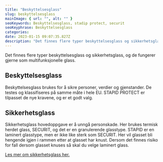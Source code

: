 ```yaml
---
title: "Beskyttelsesglass"
slug: beskyttelsesglass
mainImage: { url: "", alt: "" }
seoKeywords: Beskyttelsesglass, stadip protect, securit
seoKeyphrase: Beskyttelsesglass
categories: 
date: 2023-01-15 09:07:35.827Z 
description: "Det finnes flere typer beskyttelsesglass og sikkerhetsglass, og de fungerer gjerne som multifunksjonelle glass. Les mer her."
---
```


Det finnes flere typer beskyttelsesglass og sikkerhetsglass, og de fungerer gjerne som multifunksjonelle glass.

## Beskyttelsesglass

Beskyttelsesglass brukes for å sikre personer, verdier og gjenstander. De testes og klassifiseres på samme måte i hele EU. STAPID PROTECT er tilpasset de nye kravene, og er et godt valg.

## Sikkerhetsglass

Sikkerhetsglass hovedoppgave er å unngå personskade. Her brukes termisk herdet glass, SECURIT, og det er en granulerende glasstype. STAPID er en laminert glasstype, men er ikke like sterk som SECURIT. Her vil glasset bli hengende igjen i rammen etter at glasset har knust. Dersom det finnes risiko for fall dersom glasset knuses så skal du velge laminert glass.

<a href=https://www.glass.no/glasstyper/sikkerhetsglass target="_blank" rel="noopener">Les mer om sikkerhetsglass her.</a>
